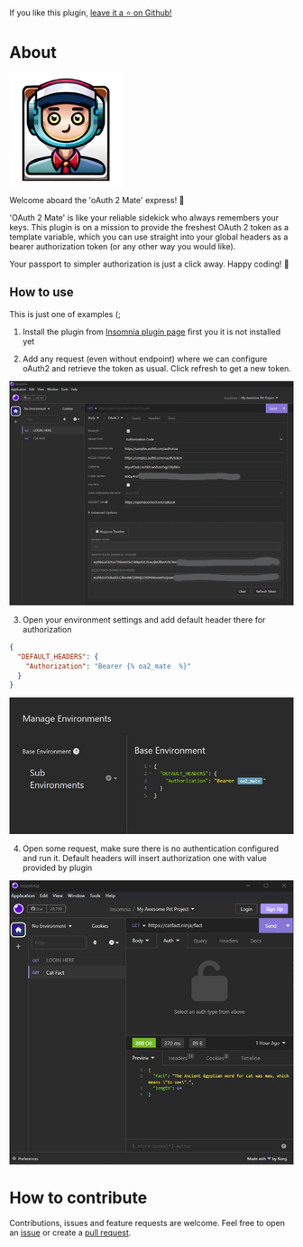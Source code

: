 ﻿If you like this plugin, [leave it a :star: on Github!](https://github.com/NickRimmer/insomnia-plugin-oa2-mate)

# About
<img src="npm/content/oa2-mate-icon.jpg" alt="Just a mate" width="200" height="200">

Welcome aboard the 'oAuth 2 Mate' express! 🚀

'OAuth 2 Mate' is like your reliable sidekick who always remembers your keys. This plugin is on a mission to provide the freshest OAuth 2 token as a template variable, which you can use straight into your global headers as a bearer authorization token (or any other way you would like).

Your passport to simpler authorization is just a click away. Happy coding! 🎉

## How to use
This is just one of examples (;

1. Install the plugin from [Insomnia plugin page]([Title](https://insomnia.rest/plugins/insomnia-plugin-oa2-mate)) first you it is not installed yet  

2. Add any request (even without endpoint) where we can configure oAuth2 and retrieve the token as usual. Click refresh to get a new token.  

<img src="npm/content/how-to-1.jpg" alt="Step 1">

3. Open your environment settings and add default header there for authorization

```json
{
  "DEFAULT_HEADERS": {
    "Authorization": "Bearer {% oa2_mate  %}"
  }
}
```
<img src="npm/content/how-to-2.jpg" alt="Step 2">

4. Open some request, make sure there is no authentication configured and run it. Default headers will insert authorization one with value provided by plugin

<img src="npm/content/how-to-3.jpg" alt="Step 2">


# How to contribute

Contributions, issues and feature requests are welcome. Feel free to open
an [issue](https://github.com/NickRimmer/insomnia-plugin-oa2-mate/issues) or create
a [pull request](https://github.com/NickRimmer/insomnia-plugin-oa2-mate/pulls).
